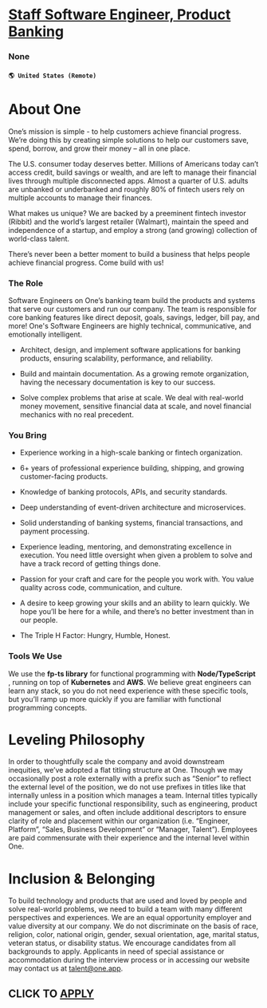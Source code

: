 # [Staff Software Engineer, Product Banking](https://www.remotewlb.com/apply/staff-software-engineer-product-banking)  
### None  
#### `🌎 United States (Remote)`  

# About One

One’s mission is simple - to help customers achieve financial progress. We’re doing this by creating simple solutions to help our customers save, spend, borrow, and grow their money – all in one place.

The U.S. consumer today deserves better. Millions of Americans today can’t access credit, build savings or wealth, and are left to manage their financial lives through multiple disconnected apps. Almost a quarter of U.S. adults are unbanked or underbanked and roughly 80% of fintech users rely on multiple accounts to manage their finances.

What makes us unique? We are backed by a preeminent fintech investor (Ribbit) and the world’s largest retailer (Walmart), maintain the speed and independence of a startup, and employ a strong (and growing) collection of world-class talent.

There’s never been a better moment to build a business that helps people achieve financial progress. Come build with us!

###  **The Role**

Software Engineers on One’s banking team build the products and systems that serve our customers and run our company. The team is responsible for core banking features like direct deposit, goals, savings, ledger, bill pay, and more! One's Software Engineers are highly technical, communicative, and emotionally intelligent.

  * Architect, design, and implement software applications for banking products, ensuring scalability, performance, and reliability.

  * Build and maintain documentation. As a growing remote organization, having the necessary documentation is key to our success.

  * Solve complex problems that arise at scale. We deal with real-world money movement, sensitive financial data at scale, and novel financial mechanics with no real precedent.

### You Bring

  * Experience working in a high-scale banking or fintech organization.

  * 6+ years of professional experience building, shipping, and growing customer-facing products.

  * Knowledge of banking protocols, APIs, and security standards.

  * Deep understanding of event-driven architecture and microservices.

  * Solid understanding of banking systems, financial transactions, and payment processing.

  * Experience leading, mentoring, and demonstrating excellence in execution. You need little oversight when given a problem to solve and have a track record of getting things done.

  * Passion for your craft and care for the people you work with. You value quality across code, communication, and culture.

  * A desire to keep growing your skills and an ability to learn quickly. We hope you’ll be here for a while, and there’s no better investment than in our people.

  * The Triple H Factor: Hungry, Humble, Honest.

###  **Tools We Use**

We use the **fp-ts library** for functional programming with **Node/TypeScript** , running on top of **Kubernetes** and **AWS**. We believe great engineers can learn any stack, so you do not need experience with these specific tools, but you’ll ramp up more quickly if you are familiar with functional programming concepts.

# Leveling Philosophy

In order to thoughtfully scale the company and avoid downstream inequities, we’ve adopted a flat titling structure at One. Though we may occasionally post a role externally with a prefix such as “Senior” to reflect the external level of the position, we do not use prefixes in titles like that internally unless in a position which manages a team. Internal titles typically include your specific functional responsibility, such as engineering, product management or sales, and often include additional descriptors to ensure clarity of role and placement within our organization (i.e. “Engineer, Platform”, “Sales, Business Development” or “Manager, Talent”). Employees are paid commensurate with their experience and the internal level within One.

# Inclusion & Belonging

To build technology and products that are used and loved by people and solve real-world problems, we need to build a team with many different perspectives and experiences. We are an equal opportunity employer and value diversity at our company. We do not discriminate on the basis of race, religion, color, national origin, gender, sexual orientation, age, marital status, veteran status, or disability status. We encourage candidates from all backgrounds to apply. Applicants in need of special assistance or accommodation during the interview process or in accessing our website may contact us at talent@one.app.

  
## CLICK TO [APPLY](https://www.remotewlb.com/apply/staff-software-engineer-product-banking)

